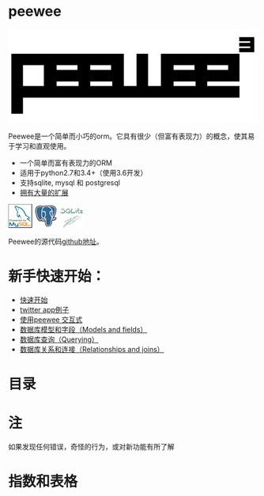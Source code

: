 # peewee
![](/assets/logo.png)

Peewee是一个简单而小巧的orm。它具有很少（但富有表现力）的概念，使其易于学习和直观使用。

* 一个简单而富有表现力的ORM
* 适用于python2.7和3.4+（使用3.6开发）
* 支持sqlite, mysql 和 postgresql
* [拥有大量的扩展](http://www.com)

![](/assets/mysql.png) ![](/assets/postgresql.png) ![](/assets/sqlite.png)

Peewee的源代码[github地址](https://github.com/coleifer/peewee)。

# 新手快速开始：
* [快速开始](https://www.baidu.com)
* [twitter app例子](https://www.baidu.com)
* [使用peewee 交互式](https://www.baidu.com)
* [数据库模型和字段（Models and fields）](https://www.baidu.com)
* [数据库查询（Querying）](https://www.baidu.com)
* [数据库关系和连接（Relationships and joins）](https://www.baidu.com)

# 目录


# 注

如果发现任何错误，奇怪的行为，或对新功能有所了解


# 指数和表格


